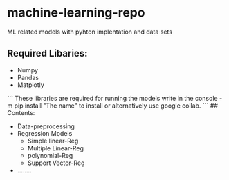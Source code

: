 # machine-learning-repo
ML related models with pyhton implentation and data sets

## Required Libaries:
<ul>
  <li>Numpy</li>
  <li>Pandas</li>
  <li>Matplotly </li></ul>
  ```
  These libraries are required for running the models
  write in the console  -m pip install "The name" to install
  or alternatively use google collab.
  ```
  ## Contents:
<ul>
  <li>Data-preprocessing</li>
  <li>Regression Models
    <ul>
      <li>Simple linear-Reg</li>
      <li>Multiple Linear-Reg</li>
      <li>polynomial-Reg</li>
      <li>Support Vector-Reg</li>
    </ul>
  </li>
  <li>........</li>
</ul>
